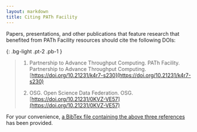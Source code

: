 ```yaml
---
layout: markdown
title: Citing PATh Facility
---
```


Papers, presentations, and other publications that feature research that benefited from PATh Facility resources should cite the following DOIs:

{: .bg-light .pt-2 .pb-1 }
> 1. Partnership to Advance Throughput Computing. PATh Facility. Partnership to Advance Throughput Computing. [https://doi.org/10.21231/k4r7-s230](https://doi.org/10.21231/k4r7-s230)
> 
> 2. OSG. Open Science Data Federation. OSG. [https://doi.org/10.21231/0KVZ-VE57](https://doi.org/10.21231/0KVZ-VE57)

For your convenience, [a BibTex file containing the above three references](/assets/path.bib) has been provided.